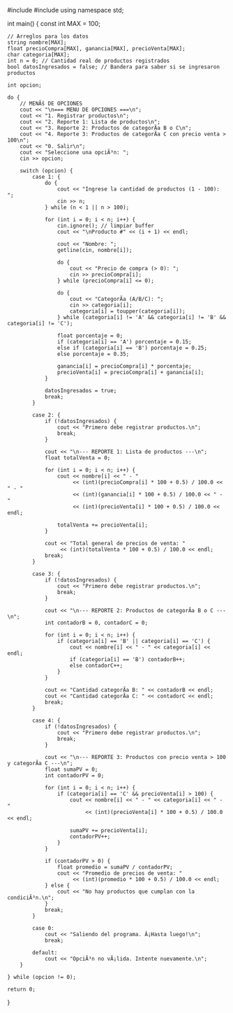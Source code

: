 #include <iostream>
#include <string>
using namespace std;

int main() {
    const int MAX = 100;

    // Arreglos para los datos
    string nombre[MAX];
    float precioCompra[MAX], ganancia[MAX], precioVenta[MAX];
    char categoria[MAX];
    int n = 0; // Cantidad real de productos registrados
    bool datosIngresados = false; // Bandera para saber si se ingresaron productos

    int opcion;

    do {
        // MENÃš DE OPCIONES
        cout << "\n=== MENU DE OPCIONES ===\n";
        cout << "1. Registrar productos\n";
        cout << "2. Reporte 1: Lista de productos\n";
        cout << "3. Reporte 2: Productos de categorÃ­a B o C\n";
        cout << "4. Reporte 3: Productos de categorÃ­a C con precio venta > 100\n";
        cout << "0. Salir\n";
        cout << "Seleccione una opciÃ³n: ";
        cin >> opcion;

        switch (opcion) {
            case 1: {
                do {
                    cout << "Ingrese la cantidad de productos (1 - 100): ";
                    cin >> n;
                } while (n < 1 || n > 100);

                for (int i = 0; i < n; i++) {
                    cin.ignore(); // limpiar buffer
                    cout << "\nProducto #" << (i + 1) << endl;

                    cout << "Nombre: ";
                    getline(cin, nombre[i]);

                    do {
                        cout << "Precio de compra (> 0): ";
                        cin >> precioCompra[i];
                    } while (precioCompra[i] <= 0);

                    do {
                        cout << "CategorÃ­a (A/B/C): ";
                        cin >> categoria[i];
                        categoria[i] = toupper(categoria[i]);
                    } while (categoria[i] != 'A' && categoria[i] != 'B' && categoria[i] != 'C');

                    float porcentaje = 0;
                    if (categoria[i] == 'A') porcentaje = 0.15;
                    else if (categoria[i] == 'B') porcentaje = 0.25;
                    else porcentaje = 0.35;

                    ganancia[i] = precioCompra[i] * porcentaje;
                    precioVenta[i] = precioCompra[i] + ganancia[i];
                }

                datosIngresados = true;
                break;
            }

            case 2: {
                if (!datosIngresados) {
                    cout << "Primero debe registrar productos.\n";
                    break;
                }

                cout << "\n--- REPORTE 1: Lista de productos ---\n";
                float totalVenta = 0;

                for (int i = 0; i < n; i++) {
                    cout << nombre[i] << " - "
                         << (int)(precioCompra[i] * 100 + 0.5) / 100.0 << " - "
                         << (int)(ganancia[i] * 100 + 0.5) / 100.0 << " - "
                         << (int)(precioVenta[i] * 100 + 0.5) / 100.0 << endl;

                    totalVenta += precioVenta[i];
                }

                cout << "Total general de precios de venta: "
                     << (int)(totalVenta * 100 + 0.5) / 100.0 << endl;
                break;
            }

            case 3: {
                if (!datosIngresados) {
                    cout << "Primero debe registrar productos.\n";
                    break;
                }

                cout << "\n--- REPORTE 2: Productos de categorÃ­a B o C ---\n";
                int contadorB = 0, contadorC = 0;

                for (int i = 0; i < n; i++) {
                    if (categoria[i] == 'B' || categoria[i] == 'C') {
                        cout << nombre[i] << " - " << categoria[i] << endl;
                        if (categoria[i] == 'B') contadorB++;
                        else contadorC++;
                    }
                }

                cout << "Cantidad categorÃ­a B: " << contadorB << endl;
                cout << "Cantidad categorÃ­a C: " << contadorC << endl;
                break;
            }

            case 4: {
                if (!datosIngresados) {
                    cout << "Primero debe registrar productos.\n";
                    break;
                }

                cout << "\n--- REPORTE 3: Productos con precio venta > 100 y categorÃ­a C ---\n";
                float sumaPV = 0;
                int contadorPV = 0;

                for (int i = 0; i < n; i++) {
                    if (categoria[i] == 'C' && precioVenta[i] > 100) {
                        cout << nombre[i] << " - " << categoria[i] << " - "
                             << (int)(precioVenta[i] * 100 + 0.5) / 100.0 << endl;

                        sumaPV += precioVenta[i];
                        contadorPV++;
                    }
                }

                if (contadorPV > 0) {
                    float promedio = sumaPV / contadorPV;
                    cout << "Promedio de precios de venta: "
                         << (int)(promedio * 100 + 0.5) / 100.0 << endl;
                } else {
                    cout << "No hay productos que cumplan con la condiciÃ³n.\n";
                }
                break;
            }

            case 0:
                cout << "Saliendo del programa. Â¡Hasta luego!\n";
                break;

            default:
                cout << "OpciÃ³n no vÃ¡lida. Intente nuevamente.\n";
        }

    } while (opcion != 0);

    return 0;
}
